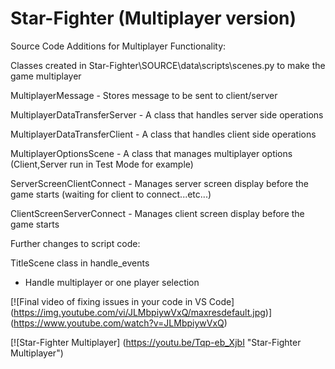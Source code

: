 # Star-Fighter (Multiplayer version)

Source Code Additions for Multiplayer Functionality:

Classes created in Star-Fighter\SOURCE\data\scripts\scenes.py to make the game multiplayer

MultiplayerMessage - Stores message to be sent to client/server

MultiplayerDataTransferServer - A class that handles server side operations

MultiplayerDataTransferClient - A class that handles client side operations

MultiplayerOptionsScene - A class that manages multiplayer options (Client,Server run in Test Mode for example)

ServerScreenClientConnect - Manages server screen display before the game starts (waiting for client to connect...etc...)

ClientScreenServerConnect - Manages client screen display before the game starts

Further changes to script code:

TitleScene class in handle_events
   - Handle multiplayer or one player selection


[![Final video of fixing issues in your code in VS Code]
(https://img.youtube.com/vi/JLMbpiywVxQ/maxresdefault.jpg)]
(https://www.youtube.com/watch?v=JLMbpiywVxQ)


[![Star-Fighter Multiplayer]
(https://youtu.be/Tqp-eb_XjbI "Star-Fighter Multiplayer")


